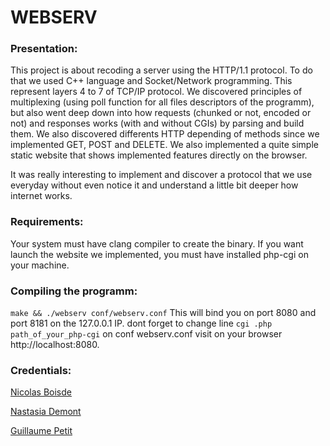 # WEBSERV
### Presentation:
This project is about recoding a server using the HTTP/1.1 protocol.
To do that we used C++ language and Socket/Network programming.
This represent layers 4 to 7 of TCP/IP protocol.
We discovered principles of multiplexing (using poll function for all files descriptors of the programm), but also went deep down into how requests (chunked or not, encoded or not) and responses works (with and without CGIs) by parsing and build them. We also discovered differents HTTP depending of methods since we implemented GET, POST and DELETE.
We also implemented a quite simple static website that shows implemented features directly on the browser.

It was really interesting to implement and discover a protocol that we use everyday without even notice it and understand a little bit deeper how internet works.

### Requirements:
Your system must have clang compiler to create the binary.
If you want launch the website we implemented, you must have installed php-cgi on your machine.

### Compiling the programm:
```make && ./webserv conf/webserv.conf```
This will bind you on port 8080 and port 8181 on the 127.0.0.1 IP.
dont forget to change line ```cgi .php path_of_your_php-cgi``` on conf webserv.conf
visit on your browser http://localhost:8080.

### Credentials:
[Nicolas Boisde](https://github.com/nboisde)

[Nastasia Demont](https://github.com/ndemont)

[Guillaume Petit](https://github.com/ftputGuigz)
